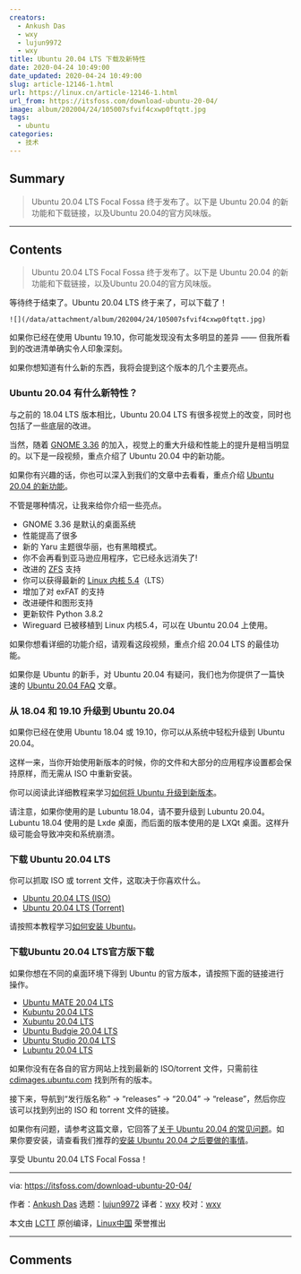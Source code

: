 ```yaml
---
creators:
  - Ankush Das
  - wxy
  - lujun9972
  - wxy
title: Ubuntu 20.04 LTS 下载及新特性
date: 2020-04-24 10:49:00
date_updated: 2020-04-24 10:49:00
slug: article-12146-1.html
url: https://linux.cn/article-12146-1.html
url_from: https://itsfoss.com/download-ubuntu-20-04/
image: album/202004/24/105007sfvif4cxwp0ftqtt.jpg
tags:
  - ubuntu
categories:
  - 技术
---
```


## Summary

> Ubuntu 20.04 LTS Focal Fossa 终于发布了。以下是 Ubuntu 20.04 的新功能和下载链接，以及Ubuntu 20.04的官方风味版。

***

<!-- more -->

## Contents

> 
> Ubuntu 20.04 LTS Focal Fossa 终于发布了。以下是 Ubuntu 20.04 的新功能和下载链接，以及Ubuntu 20.04的官方风味版。
> 
> 
> 

等待终于结束了。Ubuntu 20.04 LTS 终于来了，可以下载了！

`![](/data/attachment/album/202004/24/105007sfvif4cxwp0ftqtt.jpg)`

如果你已经在使用 Ubuntu 19.10，你可能发现没有太多明显的差异 —— 但我所看到的改进清单确实令人印象深刻。

如果你想知道有什么新的东西，我将会提到这个版本的几个主要亮点。

### Ubuntu 20.04 有什么新特性？

与之前的 18.04 LTS 版本相比，Ubuntu 20.04 LTS 有很多视觉上的改变，同时也包括了一些底层的改进。

当然，随着 [GNOME 3.36](https://itsfoss.com/gnome-3-36-release/) 的加入，视觉上的重大升级和性能上的提升是相当明显的。以下是一段视频，重点介绍了 Ubuntu 20.04 中的新功能。

如果你有兴趣的话，你也可以深入到我们的文章中去看看，重点介绍 [Ubuntu 20.04 的新功能](https://itsfoss.com/ubuntu-20-04-release-features/)。

不管是哪种情况，让我来给你介绍一些亮点。

* GNOME 3.36 是默认的桌面系统
* 性能提高了很多
* 新的 Yaru 主题很华丽，也有黑暗模式。
* 你不会再看到亚马逊应用程序，它已经永远消失了!
* 改进的 [ZFS](https://itsfoss.com/what-is-zfs/) 支持
* 你可以获得最新的 [Linux 内核 5.4](https://itsfoss.com/linux-kernel-5-4/)（LTS）
* 增加了对 exFAT 的支持
* 改进硬件和图形支持
* 更新软件 Python 3.8.2
* Wireguard 已被移植到 Linux 内核5.4，可以在 Ubuntu 20.04 上使用。

如果你想看详细的功能介绍，请观看这段视频，重点介绍 20.04 LTS 的最佳功能。

如果你是 Ubuntu 的新手，对 Ubuntu 20.04 有疑问，我们也为你提供了一篇快速的 [Ubuntu 20.04 FAQ](https://itsfoss.com/ubuntu-20-04-faq/) 文章。

### 从 18.04 和 19.10 升级到 Ubuntu 20.04

如果你已经在使用 Ubuntu 18.04 或 19.10，你可以从系统中轻松升级到 Ubuntu 20.04。

这样一来，当你开始使用新版本的时候，你的文件和大部分的应用程序设置都会保持原样，而无需从 ISO 中重新安装。

你可以阅读此详细教程来学习[如何将 Ubuntu 升级到新版本](https://itsfoss.com/upgrade-ubuntu-version/)。

请注意，如果你使用的是 Lubuntu 18.04，请不要升级到 Lubuntu 20.04。Lubuntu 18.04 使用的是 Lxde 桌面，而后面的版本使用的是 LXQt 桌面。这样升级可能会导致冲突和系统崩溃。

### 下载 Ubuntu 20.04 LTS

你可以抓取 ISO 或 torrent 文件，这取决于你喜欢什么。

* [Ubuntu 20.04 LTS (ISO)](http://releases.ubuntu.com/focal/ubuntu-20.04-desktop-amd64.iso)
* [Ubuntu 20.04 LTS (Torrent)](http://releases.ubuntu.com/focal/ubuntu-20.04-desktop-amd64.iso.torrent)

请按照本教程学习[如何安装 Ubuntu](https://itsfoss.com/install-ubuntu/)。

### 下载Ubuntu 20.04 LTS官方版下载

如果你想在不同的桌面环境下得到 Ubuntu 的官方版本，请按照下面的链接进行操作。

* [Ubuntu MATE 20.04 LTS](https://ubuntu-mate.org/download/amd64/focal/)
* [Kubuntu 20.04 LTS](https://kubuntu.org/getkubuntu/)
* [Xubuntu 20.04 LTS](https://xubuntu.org/download/)
* [Ubuntu Budgie 20.04 LTS](https://ubuntubudgie.org/downloads/)
* [Ubuntu Studio 20.04 LTS](https://ubuntustudio.org/)
* [Lubuntu 20.04 LTS](https://lubuntu.me/downloads/)

如果你没有在各自的官方网站上找到最新的 ISO/torrent 文件，只需前往 [cdimages.ubuntu.com](http://cdimages.ubuntu.com/) 找到所有的版本。

接下来，导航到“发行版名称” -> “releases” -> “20.04” -> “release”，然后你应该可以找到列出的 ISO 和 torrent 文件的链接。

如果你有问题，请参考这篇文章，它回答了[关于 Ubuntu 20.04 的常见问题](https://itsfoss.com/ubuntu-20-04-faq/)。如果你要安装，请查看我们推荐的[安装 Ubuntu 20.04 之后要做的事情](https://itsfoss.com/things-to-do-after-installing-ubuntu-20-04/)。

享受 Ubuntu 20.04 LTS Focal Fossa！

---

via: <https://itsfoss.com/download-ubuntu-20-04/>

作者：[Ankush Das](https://itsfoss.com/author/ankush/) 选题：[lujun9972](https://github.com/lujun9972) 译者：[wxy](https://github.com/wxy) 校对：[wxy](https://github.com/wxy)

本文由 [LCTT](https://github.com/LCTT/TranslateProject) 原创编译，[Linux中国](https://linux.cn/) 荣誉推出

***

## Comments
